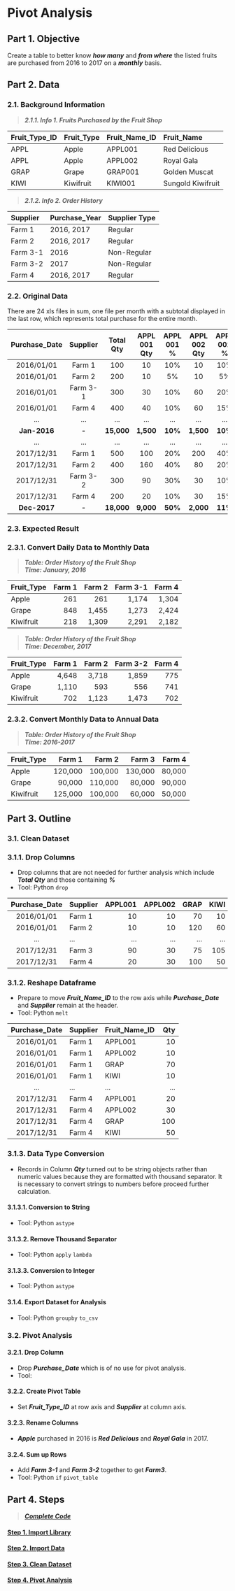 # Pivot Analysis
## Part 1. Objective
Create a table to better know ***how many*** and ***from where*** the listed fruits are purchased from 2016 to 2017 on a ***monthly*** basis.

## Part 2. Data
### 2.1. Background Information
> ***2.1.1. Info 1. Fruits Purchased by the Fruit Shop***

| Fruit_Type_ID  | Fruit_Type | Fruit_Name_ID | Fruit_Name        | 
| :---           | :---       | :---          | :---              | 
| APPL           | Apple      | APPL001       | Red Delicious     | 
| APPL           | Apple      | APPL002       | Royal Gala        | 
| GRAP           | Grape      | GRAP001       | Golden Muscat     | 
| KIWI           | Kiwifruit  | KIWI001       | Sungold Kiwifruit | 

> ***2.1.2. Info 2. Order History***

| Supplier | Purchase_Year | Supplier Type |
| :---     | :---          | :---          |
| Farm 1   | 2016, 2017    | Regular       | 
| Farm 2   | 2016, 2017    | Regular       |
| Farm 3-1 | 2016          | Non-Regular   | 
| Farm 3-2 | 2017          | Non-Regular   | 
| Farm 4   | 2016, 2017    | Regular       |

### 2.2. Original Data
There are 24 xls files in sum, one file per month with a subtotal displayed in the last row, which represents total purchase for the entire month.

| Purchase_Date | Supplier | Total<br>Qty | APPL<br>001 Qty | APPL<br>001 % | APPL<br>002 Qty | APPL<br>002 % | GRAP<br>Qty | GRAP<br>%  | KIWI<br>Qty | KIWI<br>% |
| :---:         | :---:    | :---:  | :---: | :---: | :---: | :---: | :---: | :---: | :---: | :---: |  
| 2016/01/01    | Farm 1   | 100    | 10    | 10%   | 10    | 10%   | 70    | 70%   | 10    | 10%   |
| 2016/01/01    | Farm 2   | 200    | 10    | 5%    | 10    | 5%    | 120   | 60%   | 60    | 30%   |
| 2016/01/01    | Farm 3-1 | 300    | 30    | 10%   | 60    | 20%   | 105   | 35%   | 105   | 35%   |
| 2016/01/01    | Farm 4   | 400    | 40    | 10%   | 60    | 15%   | 200   | 50%   | 100   | 25%   |
| ...           | ...      | ...    | ...   | ...   | ...   | ...   | ....  | ...   | ...   | ...   |
| **Jan-2016** | **-** | **15,000** | **1,500** | **10%** | **1,500** | **10%** | **6,000** | **40%** | **6,000** | **40%** |
| ...           | ...      | ...    | ...   | ...   | ...   | ...   | ...   | ...   | ...   | ...   |
| 2017/12/31    | Farm 1   | 500    | 100   | 20%   | 200   | 40%   | 150   | 30%   | 50    | 10%   |
| 2017/12/31    | Farm 2   | 400    | 160   | 40%   | 80    | 20%   | 80    | 20%   | 80    | 20%   |
| 2017/12/31    | Farm 3-2 | 300    | 90    | 30%   | 30    | 10%   | 75    | 25%   | 105   | 35%   |
| 2017/12/31    | Farm 4   | 200    | 20    | 10%   | 30    | 15%   | 100   | 50%   | 50    | 25%   |
| **Dec-2017** | **-** | **18,000** | **9,000** | **50%** | **2,000** | **11%** | **3,000** | **17%** | **4,000** | **22%** |

### 2.3. Expected Result
### 2.3.1. Convert Daily Data to Monthly Data

> ***Table: Order History of the Fruit Shop***   
> ***Time: January, 2016***

| Fruit_Type | Farm 1  | Farm 2  | Farm 3-1 | Farm 4  |
| :---       | ---:    | ---:    | ---:     | ---:    |
| Apple      | 261     | 261     | 1,174    | 1,304   |
| Grape      | 848     | 1,455   | 1,273    | 2,424   |
| Kiwifruit  | 218     | 1,309   | 2,291    | 2,182   |

> ***Table: Order History of the Fruit Shop***   
> ***Time: December, 2017***

| Fruit_Type | Farm 1  | Farm 2  | Farm 3-2 | Farm 4  |
| :---       | ---:    | ---:    | ---:     | ---:    |
| Apple      | 4,648   | 3,718   | 1,859    | 775     |
| Grape      | 1,110   | 593     | 556      | 741     |
| Kiwifruit  | 702     | 1,123   | 1,473    | 702     |

### 2.3.2. Convert Monthly Data to Annual Data

> ***Table: Order History of the Fruit Shop***   
> ***Time: 2016-2017***

| Fruit_Type | Farm 1  | Farm 2  | Farm 3   | Farm 4  |
| :---       | ---:    | ---:    | ---:     | ---:    |
| Apple      | 120,000 | 100,000 | 130,000  | 80,000  |
| Grape      | 90,000  | 110,000 | 80,000   | 90,000  |
| Kiwifruit  | 125,000 | 100,000 | 60,000   | 50,000  |

## Part 3. Outline
### 3.1. Clean Dataset
### 3.1.1. Drop Columns 
- Drop columns that are not needed for further analysis which include ***Total Qty*** and those containing ***%***
- Tool: Python ```drop```

| Purchase_Date | Supplier  | APPL001 | APPL002 | GRAP | KIWI | 
|:---:          |:---       | ---:    | ---:    | ---: | ---: | 
| 2016/01/01    | Farm 1    | 10      | 10      | 70   | 10   |
| 2016/01/01    | Farm 2    | 10      | 10      | 120  | 60   |
| ...           | ...       | ...     | ...     | ...  | ...  |
| 2017/12/31    | Farm 3    | 90      | 30      | 75   | 105  |
| 2017/12/31    | Farm 4    | 20      | 30      | 100  | 50   |

### 3.1.2. Reshape Dataframe
- Prepare to move ***Fruit_Name_ID*** to the row axis while ***Purchase_Date*** and ***Supplier*** remain at the header. 
- Tool: Python ```melt``` 
 
| Purchase_Date | Supplier  | Fruit_Name_ID | Qty |
| :---:         | ---       | :---          | ---:| 
| 2016/01/01    | Farm 1    | APPL001       | 10  |
| 2016/01/01    | Farm 1    | APPL002       | 10  |
| 2016/01/01    | Farm 1    | GRAP          | 70  |
| 2016/01/01    | Farm 1    | KIWI          | 10  | 
| ...           | ...       | ...           | ... |
| 2017/12/31    | Farm 4    | APPL001       | 20  | 
| 2017/12/31    | Farm 4    | APPL002       | 30  |
| 2017/12/31    | Farm 4    | GRAP          | 100 |  
| 2017/12/31    | Farm 4    | KIWI          | 50  | 

### 3.1.3. Data Type Conversion
- Records in Column ***Qty*** turned out to be string objects rather than numeric values because they are formatted with thousand separator. It is necessary to convert strings to numbers before proceed further calculation.
#### 3.1.3.1. Conversion to String
- Tool: Python ```astype```
#### 3.1.3.2. Remove Thousand Separator
- Tool: Python ```apply``` ```lambda```
#### 3.1.3.3. Conversion to Integer
- Tool: Python ```astype```
#### 3.1.4. Export Dataset for Analysis
- Tool: Python ```groupby``` ```to_csv```

### 3.2. Pivot Analysis
#### 3.2.1. Drop Column
- Drop ***Purchase_Date*** which is of no use for pivot analysis.
- Tool: 
#### 3.2.2. Create Pivot Table
- Set ***Fruit_Type_ID*** at row axis and ***Supplier*** at column axis. 
#### 3.2.3. Rename Columns
- ***Apple*** purchased in 2016 is ***Red Delicious*** and ***Royal Gala*** in 2017. 
#### 3.2.4. Sum up Rows
- Add ***Farm 3-1*** and ***Farm 3-2*** together to get ***Farm3***.
- Tool: Python ```if``` ```pivot_table```

## Part 4. Steps
> [***Complete Code***](https://github.com/lclh813/Pivot/blob/master/5_CompleteCode.ipynb)
#### [Step 1. Import Library](https://github.com/lclh813/Pivot/blob/master/1_ImportLibrary.ipynb)
#### [Step 2. Import Data](https://github.com/lclh813/Pivot/blob/master/2_ImportData.ipynb)
#### [Step 3. Clean Dataset](https://github.com/lclh813/Pivot/blob/master/3_CleanDataset.ipynb)
#### [Step 4. Pivot Analysis](https://github.com/lclh813/Pivot_Analysis/blob/master/4_PivotAnalysis.ipynb)
